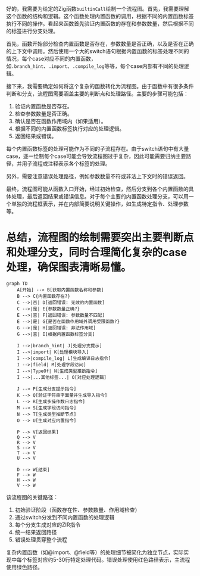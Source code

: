 好的，我需要为给定的Zig函数`builtinCall`绘制一个流程图。首先，我需要理解这个函数的结构和逻辑。这个函数处理内置函数的调用，根据不同的内置函数标签执行不同的操作。看起来函数首先验证内置函数的存在和参数数量，然后根据不同的标签进行分支处理。

首先，函数开始部分检查内置函数是否存在，参数数量是否正确，以及是否在正确的上下文中调用。然后使用一个大的switch语句根据内置函数的标签处理不同的情况，每个case对应不同的内置函数，如`.branch_hint`、`.import`、`.compile_log`等等，每个case内部有不同的处理逻辑。

接下来，我需要确定如何将这个复杂的函数转化为流程图。由于函数中有很多条件判断和分支，流程图需要涵盖主要的判断点和处理路径。主要的步骤可能包括：

1. 验证内置函数是否存在。
2. 检查参数数量是否正确。
3. 确认是否在函数作用域内（如果适用）。
4. 根据不同的内置函数标签执行对应的处理逻辑。
5. 返回结果或错误。

每个内置函数标签的处理可能作为不同的子流程存在。由于switch语句中有大量case，逐一绘制每个case可能会导致流程图过于复杂，因此可能需要归纳主要路径，并用子流程或注释表示各个标签的处理。

另外，需要注意错误处理路径，例如参数数量不符或非法上下文时的错误返回。

最终，流程图可能从函数入口开始，经过初始检查，然后分支到各个内置函数的具体处理，最后返回结果或错误信息。对于每个主要的内置函数处理分支，可以用一个单独的流程框表示，并在内部简要说明关键操作，如生成特定指令、处理参数等。

总结，流程图的绘制需要突出主要判断点和处理分支，同时合理简化复杂的case处理，确保图表清晰易懂。
================================================
```mermaid
graph TD
    A[开始] --> B[获取内置函数名称和参数]
    B --> C{内置函数存在?}
    C -->|否| D[返回错误: 无效的内置函数]
    C -->|是| E{参数数量正确?}
    E -->|否| F[返回错误: 参数数量不匹配]
    E -->|是| G{是否在函数作用域外调用受限函数?}
    G -->|是| H[返回错误: 非法作用域]
    G -->|否| I[根据内置函数标签分支]
    
    I -->|branch_hint| J[处理分支提示]
    I -->|import| K[处理模块导入]
    I -->|compile_log| L[生成编译日志指令]
    I -->|field| M[处理字段访问]
    I -->|TypeOf| N[生成类型推断指令]
    I -->|...其他标签...| O[对应处理逻辑]
    
    J --> P[生成分支提示指令]
    K --> Q[验证字符串字面量并生成导入指令]
    L --> R[生成多操作数日志指令]
    M --> S[生成字段访问指令]
    N --> T[生成类型推断节点]
    O --> U[生成对应内置指令]
    
    P --> V[返回结果]
    Q --> V
    R --> V
    S --> V
    T --> V
    U --> V
    
    D --> W[结束]
    F --> W
    H --> W
    V --> W
``` 

该流程图的关键路径：
1. 初始验证阶段（函数存在性、参数数量、作用域检查）
2. 通过switch分发到不同内置函数的处理逻辑
3. 每个分支生成对应的ZIR指令
4. 统一结果返回路径
5. 错误处理贯穿整个流程

复杂内置函数（如@import、@field等）的处理细节被简化为独立节点，实际实现中每个标签对应约5-30行特定处理代码。错误处理使用红色路径表示，主流程使用绿色路径。